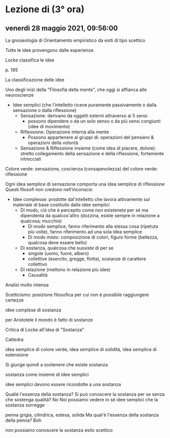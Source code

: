 # Lezione di (3° ora)

## venerdì 28 maggio 2021, 09:56:00


La gnoseologia di Orientamento empiristico da esiti di tipo scettico 

Tutte le idee provengono dalle esperienze

Locke classifica le idee

p. 195

La classificazione delle idee

Uno degli inizi della "Filosofia della mente", che oggi si affianca alle neuroscienze

* Idee semplici (che l'intelletto riceve puramente passivamente o dalla sensazione o dalla riflessione)
	* Sensazione: derivano da oggetti esterni attraverso ai 5 sensi
		* possono dipendere o da un solo senso o da più sensi congiunti (idee di movimento)
	* Riflessione: Operazione interna alla mente
		* Possono appartenere ai gruppi di: operazioni del pensiero & operazioni della volontà
	* Sensazione & Riflessione insieme (come idea di piacere, dolore): stretto collegamento della sensazione e della riflessione, fortemente intrecciati


Colore verde: sensazione, coscienza (consapevolezza) del colore verde: riflessione

Ogni idea semplice di sensazione comporta una idea semplice di riflessione
Questi filosofi non credono nell'inconscio


* Idee complesse: prodotte dal'intelletto che lavora attivamente sul materiale di base costituito dalle idee semplici
	* Di modo, ciò che è percepito come non esistenete per sé ma dipendenta da qualcos'altro (dozzina, esiste sempre in relazione a qualcosa; mucchio)
		* Di modo semplice, fanno riferimento alla stessa cosa (ripetuta più volte), fanno riferimento ad una sola idea semplice
		* Di modo misto: composizione di colori, figure forme (bellezza, qualcosa deve essere bello)
	* Di sostanza, qualcosa che sussiste di per se
		* singole (uomo, fuore, albero)
		* collettive (esercito, gregge, flotta), sostanze di carattere collettivo
	* Di relazione (mettono in relazione più idee)
		* Causalità


Analisi molto intensa



Scetticismo: posizione filosofica per cui non è possibile raggiungere certezze

idee complsse di sostanza

per Aristotele il mondo è fatto di sostanze

Critica di Locke all'idea di "Sostanza"

Cattedra

idea semplice di colore verde, idea semplice di solidità, idea semplice di estensione

Si giunge quindi a sostenere che esiste sostanza

sostanza come insieme di idee semplici

idee semplici devono essere ricondotte a una sostanza


Qualìè l'essenza della sostanza?
Si può conoscere la sostanza per se senza che sostenga qualità?
No
Noi possiamo vedere in sè idee semplici che la sostanza sorregge

penna grigia, cilindrica, estesa, solida
Ma qual'è l'essenza della sostanza della penna?
Boh

non possiamo conoscere la sostanza
esito scettico

<!--stackedit_data:
eyJoaXN0b3J5IjpbLTIwNjIyMDM4OTksMjQyMjUwODUyLDcxND
YzNDc5LDIwODYxOTk0MzcsMzMxODcyMzA4XX0=
-->